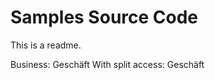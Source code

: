 # Samples Source Code

This is a readme.

Business: Geschäft
With split access: Geschäft

<!--- codetypo:words Geschäft --->
